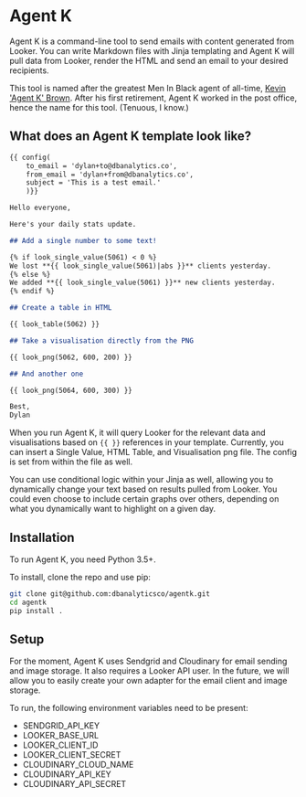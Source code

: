 # Agent K

Agent K is a command-line tool to send emails with content generated from Looker. You can write Markdown files with Jinja templating and Agent K will pull data from Looker, render the HTML and send an email to your desired recipients. 

This tool is named after the greatest Men In Black agent of all-time, [Kevin 'Agent K' Brown](https://en.wikipedia.org/wiki/Agent_K). After his first retirement, Agent K worked in the post office, hence the name for this tool. (Tenuous, I know.)  

## What does an Agent K template look like?

```markdown
{{ config(
	to_email = 'dylan+to@dbanalytics.co',
	from_email = 'dylan+from@dbanalytics.co',
	subject = 'This is a test email.'
	)}}

Hello everyone, 

Here's your daily stats update.

## Add a single number to some text!

{% if look_single_value(5061) < 0 %}
We lost **{{ look_single_value(5061)|abs }}** clients yesterday.
{% else %}
We added **{{ look_single_value(5061) }}** new clients yesterday.
{% endif %}

## Create a table in HTML

{{ look_table(5062) }}

## Take a visualisation directly from the PNG

{{ look_png(5062, 600, 200) }}

## And another one

{{ look_png(5064, 600, 300) }}

Best,
Dylan
```

When you run Agent K, it will query Looker for the relevant data and visualisations based on `{{ }}` references in your template. Currently, you can insert a Single Value, HTML Table, and Visualisation png file. The config is set from within the file as well.

You can use conditional logic within your Jinja as well, allowing you to dynamically change your text based on results pulled from Looker. You could even choose to include certain graphs over others, depending on what you dynamically want to highlight on a given day.

## Installation

To run Agent K, you need Python 3.5+.

To install, clone the repo and use pip:

```bash
git clone git@github.com:dbanalyticsco/agentk.git
cd agentk
pip install .
```

## Setup

For the moment, Agent K uses Sendgrid and Cloudinary for email sending and image storage. It also requires a Looker API user. In the future, we will allow you to easily create your own adapter for the email client and image storage.

To run, the following environment variables need to be present:

* SENDGRID_API_KEY
* LOOKER_BASE_URL
* LOOKER_CLIENT_ID
* LOOKER_CLIENT_SECRET
* CLOUDINARY_CLOUD_NAME
* CLOUDINARY_API_KEY
* CLOUDINARY_API_SECRET



